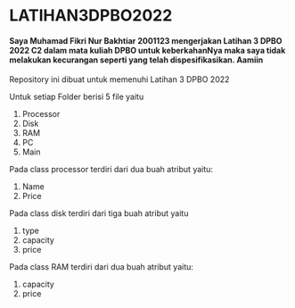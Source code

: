 # LATIHAN3DPBO2022

#### Saya Muhamad Fikri Nur Bakhtiar 2001123 mengerjakan Latihan 3 DPBO 2022 C2 dalam mata kuliah DPBO untuk keberkahanNya maka saya tidak melakukan kecurangan seperti yang telah dispesifikasikan. Aamiin


Repository ini dibuat untuk memenuhi Latihan 3  DPBO 2022

Untuk setiap Folder berisi 5 file yaitu
1. Processor
2. Disk
3. RAM
4. PC
5. Main

Pada class processor terdiri dari dua buah atribut yaitu:
1. Name
2. Price

Pada class disk terdiri dari tiga buah atribut yaitu
1. type
2. capacity
3. price

Pada class RAM terdiri dari dua buah atribut yaitu:
1. capacity
2. price

